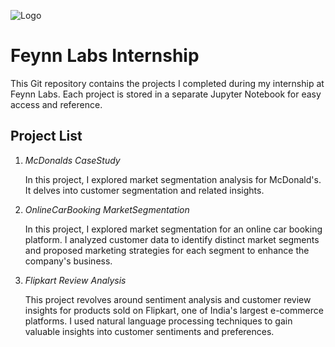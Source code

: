 ![Logo](https://media.licdn.com/dms/image/C4E0BAQFsR2odu1HlDw/company-logo_200_200/0/1618823231043?e=2147483647&v=beta&t=ilJeLegaw6JWKvSIyh1IhTTZZw1-nAtmfqqQJSeTuSs) 
# Feynn Labs Internship

This Git repository contains the projects I completed during my internship at Feynn Labs. Each project is stored in a separate Jupyter Notebook for easy access and reference.

## Project List

1. *McDonalds CaseStudy*

    In this project, I explored market segmentation analysis for McDonald's. It delves into customer segmentation and related insights.


2. *OnlineCarBooking MarketSegmentation*

    In this project, I explored market segmentation for an online car booking platform. I analyzed customer data to identify distinct market segments and proposed marketing strategies for each segment to enhance the company's business.

3. *Flipkart Review Analysis*

    This project revolves around sentiment analysis and customer review insights for products sold on Flipkart, one of India's largest e-commerce platforms. I used natural language processing techniques to gain valuable insights into customer sentiments and preferences.
